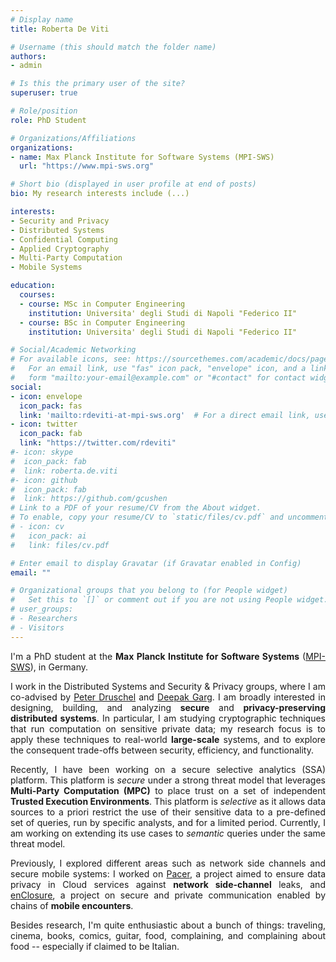 ```yaml
---
# Display name
title: Roberta De Viti

# Username (this should match the folder name)
authors:
- admin

# Is this the primary user of the site?
superuser: true

# Role/position
role: PhD Student

# Organizations/Affiliations
organizations:
- name: Max Planck Institute for Software Systems (MPI-SWS)
  url: "https://www.mpi-sws.org"

# Short bio (displayed in user profile at end of posts)
bio: My research interests include (...)

interests:
- Security and Privacy
- Distributed Systems
- Confidential Computing
- Applied Cryptography
- Multi-Party Computation
- Mobile Systems

education:
  courses:
  - course: MSc in Computer Engineering
    institution: Universita' degli Studi di Napoli "Federico II"
  - course: BSc in Computer Engineering
    institution: Universita' degli Studi di Napoli "Federico II"

# Social/Academic Networking
# For available icons, see: https://sourcethemes.com/academic/docs/page-builder/#icons
#   For an email link, use "fas" icon pack, "envelope" icon, and a link in the
#   form "mailto:your-email@example.com" or "#contact" for contact widget.
social:
- icon: envelope
  icon_pack: fas
  link: 'mailto:rdeviti-at-mpi-sws.org'  # For a direct email link, use "mailto:test@example.org".
- icon: twitter
  icon_pack: fab
  link: "https://twitter.com/rdeviti"
#- icon: skype
#  icon_pack: fab
#  link: roberta.de.viti
#- icon: github
#  icon_pack: fab
#  link: https://github.com/gcushen
# Link to a PDF of your resume/CV from the About widget.
# To enable, copy your resume/CV to `static/files/cv.pdf` and uncomment the lines below.
# - icon: cv
#   icon_pack: ai
#   link: files/cv.pdf

# Enter email to display Gravatar (if Gravatar enabled in Config)
email: ""

# Organizational groups that you belong to (for People widget)
#   Set this to `[]` or comment out if you are not using People widget.
# user_groups:
# - Researchers
# - Visitors
---
```


<div style="text-align: justify;">

I'm a PhD student at the <b>Max Planck Institute for Software Systems</b> (<a href="https://www.mpi-sws.org">MPI-SWS</a>), in Germany.

I work in the Distributed Systems and Security & Privacy groups, where I am co-advised by <a href="https://people.mpi-sws.org/~druschel/">Peter Druschel</a> and <a href="https://people.mpi-sws.org/~dg/">Deepak Garg</a>. I am broadly interested in designing, building, and analyzing <b>secure</b> and <b>privacy-preserving distributed systems</b>. In particular, I am studying cryptographic techniques that run computation on sensitive private data; my research focus is to apply these techniques to real-world <b>large-scale</b> systems, and to explore the consequent trade-offs between security, efficiency, and functionality.

Recently, I have been working on a secure selective analytics (SSA) platform. This platform is <i>secure</i> under a strong threat model that leverages <b>Multi-Party Computation (MPC)</b> to place trust on a set of independent <b>Trusted Execution Environments</b>. This platform is <i>selective</i> as it allows data sources to a priori restrict the use of their sensitive data to a pre-defined set of queries, run by specific analysts, and for a limited period. Currently, I am working on extending its use cases to <i>semantic</i> queries under the same threat model.

Previously, I explored different areas such as network side channels and secure mobile systems: I worked on <a href="https://www.usenix.org/system/files/sec22-mehta.pdf">Pacer</a>, a project aimed to ensure data privacy in Cloud services against <b>network side-channel</b> leaks, and <a href="https://dl.acm.org/doi/pdf/10.1145/3307334.3326101">enClosure</a>, a project on secure and private communication enabled by chains of <b>mobile encounters</b>.

Besides research, I'm quite enthusiastic about a bunch of things: traveling, cinema, books, comics, guitar, food, complaining, and complaining about food -- especially if claimed to be Italian.
</div>
